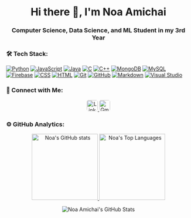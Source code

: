 <div>
<h1 align="center">Hi there 👋, I'm Noa Amichai</h1>
<h3 align="center">Computer Science, Data Science, and ML Student in my 3rd Year</h3>
</div>

### 🛠 Tech Stack:
<p align="center">
 
[![Python](https://img.shields.io/badge/Python-3776AB?logo=python&logoColor=fff)](#)
[![JavaScript](https://img.shields.io/badge/JavaScript-F7DF1E?logo=javascript&logoColor=000)](#)
[![Java](https://img.shields.io/badge/Java-%23ED8B00.svg?logo=openjdk&logoColor=white)](#)
[![C](https://img.shields.io/badge/C-00599C?logo=c&logoColor=white)](#)
[![C++](https://img.shields.io/badge/C++-%2300599C.svg?logo=c%2B%2B&logoColor=white)](#)
[![MongoDB](https://img.shields.io/badge/MongoDB-%234ea94b.svg?logo=mongodb&logoColor=white)](#)
[![MySQL](https://img.shields.io/badge/MySQL-4479A1?logo=mysql&logoColor=fff)](#)
[![Firebase](https://img.shields.io/badge/Firebase-039BE5?logo=Firebase&logoColor=white)](#)
[![CSS](https://img.shields.io/badge/CSS-1572B6?logo=css3&logoColor=fff)](#)
[![HTML](https://img.shields.io/badge/HTML-%23E34F26.svg?logo=html5&logoColor=white)](#)
[![Git](https://img.shields.io/badge/Git-F05032?logo=git&logoColor=fff)](#)
[![GitHub](https://img.shields.io/badge/GitHub-%23121011.svg?logo=github&logoColor=white)](#)
[![Markdown](https://img.shields.io/badge/Markdown-%23000000.svg?logo=markdown&logoColor=white)](#)
[![Visual Studio](https://img.shields.io/badge/Visual%20Studio-5C2D91.svg?&logo=visual-studio&logoColor=white)](#)

### 🤝 Connect with Me:
<p align="center">
  <a href="https://www.linkedin.com/in/noa-amichai">
    <img height="30" src="https://img.shields.io/badge/LinkedIn-%230077B5.svg?logo=linkedin&logoColor=white" alt="LinkedIn" style="border-radius: 5px;">
  </a>
  <a href="mailto:noa1254@gmail.com">
    <img height="30" src="https://img.shields.io/badge/Gmail-D14836?logo=gmail&logoColor=white" alt="Gmail" style="border-radius: 5px;">
  </a>
</p>

### ⚙️ GitHub Analytics:
<p align="center">
  <a href="https://github.com/noaamichai">
    <img height="180em" src="https://github-readme-stats-eight-theta.vercel.app/api?username=noaamichai&show_icons=true&theme=light&include_all_commits=true&count_private=true" alt="Noa's GitHub stats"/>
  </a>
  <a href="https://github.com/noaamichai">
    <img height="180em" src="https://github-readme-stats-eight-theta.vercel.app/api/top-langs/?username=noaamichai&layout=compact&langs_count=8&theme=light" alt="Noa's Top Languages"/>
  </a>
</p>

<div align="center">
    <img src="https://github-profile-summary-cards.vercel.app/api/cards/profile-details?username=noaamichai&theme=github" alt="Noa Amichai's GitHub Stats"/>
</div>
